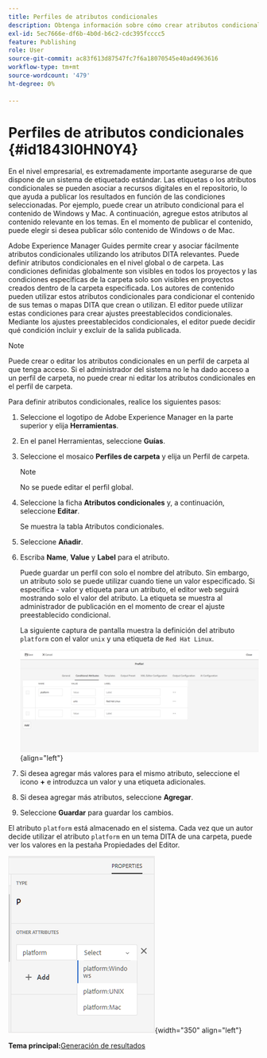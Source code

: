 ```yaml
---
title: Perfiles de atributos condicionales
description: Obtenga información sobre cómo crear atributos condicionales en AEM Guides. Utilice atributos condicionales en la carpeta y perfiles globales para condicionalizar el contenido.
exl-id: 5ec7666e-df6b-4b0d-b6c2-cdc395fcccc5
feature: Publishing
role: User
source-git-commit: ac83f613d87547fc7f6a18070545e40ad4963616
workflow-type: tm+mt
source-wordcount: '479'
ht-degree: 0%

---
```


# Perfiles de atributos condicionales {#id1843I0HN0Y4}

En el nivel empresarial, es extremadamente importante asegurarse de que dispone de un sistema de etiquetado estándar. Las etiquetas o los atributos condicionales se pueden asociar a recursos digitales en el repositorio, lo que ayuda a publicar los resultados en función de las condiciones seleccionadas. Por ejemplo, puede crear un atributo condicional para el contenido de Windows y Mac. A continuación, agregue estos atributos al contenido relevante en los temas. En el momento de publicar el contenido, puede elegir si desea publicar sólo contenido de Windows o de Mac.

Adobe Experience Manager Guides permite crear y asociar fácilmente atributos condicionales utilizando los atributos DITA relevantes. Puede definir atributos condicionales en el nivel global o de carpeta. Las condiciones definidas globalmente son visibles en todos los proyectos y las condiciones específicas de la carpeta solo son visibles en proyectos creados dentro de la carpeta especificada. Los autores de contenido pueden utilizar estos atributos condicionales para condicionar el contenido de sus temas o mapas DITA que crean o utilizan. El editor puede utilizar estas condiciones para crear ajustes preestablecidos condicionales. Mediante los ajustes preestablecidos condicionales, el editor puede decidir qué condición incluir y excluir de la salida publicada.

>[!NOTE]
>
> Puede crear o editar los atributos condicionales en un perfil de carpeta al que tenga acceso. Si el administrador del sistema no le ha dado acceso a un perfil de carpeta, no puede crear ni editar los atributos condicionales en el perfil de carpeta.

Para definir atributos condicionales, realice los siguientes pasos:

1. Seleccione el logotipo de Adobe Experience Manager en la parte superior y elija **Herramientas**.

1. En el panel Herramientas, seleccione **Guías**.

1. Seleccione el mosaico **Perfiles de carpeta** y elija un Perfil de carpeta.

   >[!NOTE]
   >
   > No se puede editar el perfil global.

1. Seleccione la ficha **Atributos condicionales** y, a continuación, seleccione **Editar**.

   Se muestra la tabla Atributos condicionales.

1. Seleccione **Añadir**.

1. Escriba **Name**, **Value** y **Label** para el atributo.

   Puede guardar un perfil con solo el nombre del atributo. Sin embargo, un atributo solo se puede utilizar cuando tiene un valor especificado. Si especifica - valor y etiqueta para un atributo, el editor web seguirá mostrando solo el valor del atributo. La etiqueta se muestra al administrador de publicación en el momento de crear el ajuste preestablecido condicional.

   La siguiente captura de pantalla muestra la definición del atributo `platform` con el valor `unix` y una etiqueta de `Red Hat Linux`.

   ![](images/add-profile-new.png){align="left"}

1. Si desea agregar más valores para el mismo atributo, seleccione el icono **+** e introduzca un valor y una etiqueta adicionales.

1. Si desea agregar más atributos, seleccione **Agregar**.

1. Seleccione **Guardar** para guardar los cambios.


El atributo `platform` está almacenado en el sistema. Cada vez que un autor decide utilizar el atributo `platform` en un tema DITA de una carpeta, puede ver los valores en la pestaña Propiedades del Editor.

![](images/properties-tab.png){width="350" align="left"}

**Tema principal:**&#x200B;[ Generación de resultados](generate-output.md)
